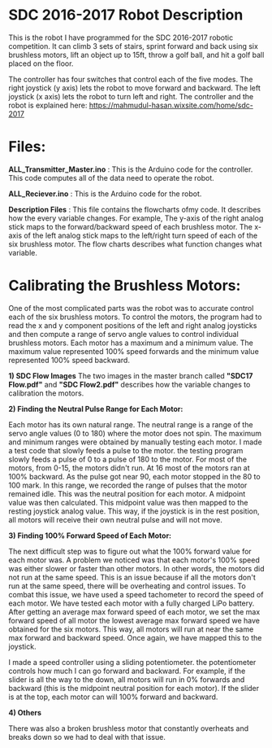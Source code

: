 # SDC 2016-2017 Robot Description
This is the robot I have programmed for the SDC 2016-2017 robotic competition. It can climb 3 sets of stairs, sprint forward and back using six brushless motors, lift an object up to 15ft, throw a golf ball, and hit a golf ball placed on the floor. 

The controller has four switches that control each of the five modes. The right joystick (y axis) lets the robot to move forward and backward. The left joystick (x axis) lets the robot to turn left and right. The controller and the robot is explained here: https://mahmudul-hasan.wixsite.com/home/sdc-2017

# Files:
**ALL_Transmitter_Master.ino** : This is the Arduino code for the controller. This code computes all of the data need to operate the robot. 

**ALL_Reciever.ino** : This is the Arduino code for the robot. 

**Description Files** : This file contains the flowcharts ofmy code. It describes how the every variable changes. For example, The y-axis of the right analog stick maps to the forward/backward speed of each brushless motor. The x-axis of the left analog stick maps to the left/right turn speed of each of the six brushless motor. The flow charts describes what function changes what variable. 

# Calibrating the Brushless Motors:

One of the most complicated parts was the robot was to accurate control each of the six brushless motors. To control the motors, the program had to read the x and y component positions of the left and right analog joysticks and then compute a range of servo angle values to control individual brushless motors. Each motor has a maximum and a minimum value. The maximum value represented 100% speed forwards and the minimum value represented 100% speed backward.

**1) SDC Flow Images**
The two images in the master branch called **"SDC17 Flow.pdf"** and **"SDC Flow2.pdf"** describes how the variable changes to calibration the motors. 

**2) Finding the Neutral Pulse Range for Each Motor:**

Each motor has its own natural range. The neutral range is a range of the servo angle values (0 to 180) where the motor does not spin. The maximum and minimum ranges were obtained by manually testing each motor. I made a test code that slowly feeds a pulse to the motor. the testing program slowly feeds a pulse of 0 to a pulse of 180 to the motor. For most of the motors, from 0-15, the motors didn't run. At 16 most of the motors ran at 100% backward. As the pulse got near 90, each motor stopped in the 80 to 100 mark. In this range, we recorded the range of pulses that the motor remained idle. This was the neutral position for each motor. A midpoint value was then calculated. This midpoint value was then mapped to the resting joystick analog value. This way, if the joystick is in the rest position, all motors will receive their own neutral pulse and will not move.

**3) Finding 100% Forward Speed of Each Motor:**

The next difficult step was to figure out what the 100% forward value for each motor was. A problem we noticed was that each motor's 100% speed was either slower or faster than other motors. In other words, the motors did not run at the same speed. This is an issue because if all the motors don't run at the same speed, there will be overheating and control issues. To combat this issue, we have used a speed tachometer to record the speed of each motor. We have tested each motor with a fully charged LiPo battery. After getting an average max forward speed of each motor, we set the max forward speed of all motor the lowest average max forward speed we have obtained for the six motors. This way, all motors will run at near the same max forward and backward speed. Once again, we have mapped this to the joystick.

I made a speed controller using a sliding potentiometer. the potentiometer controls how much I can go forward and backward. For example, if the slider is all the way to the down, all motors will run in 0% forwards and backward (this is the midpoint neutral position for each motor). If the slider is at the top, each motor can will 100% forward and backward.

**4) Others**

There was also a broken brushless motor that constantly overheats and breaks down so we had to deal with that issue.

